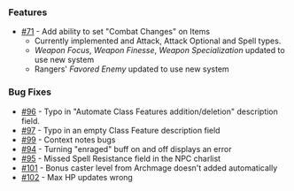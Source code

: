### Features
- [#71](https://github.com/Rughalt/D35E/issues/71) - Add ability to set "Combat Changes" on Items
    - Currently implemented and Attack, Attack Optional and Spell types.
    - *Weapon Focus*, *Weapon Finesse*, *Weapon Specialization* updated to use new system
    - Rangers' *Favored Enemy* updated to use new system

### Bug Fixes
- [#96](https://github.com/Rughalt/D35E/issues/96) - Typo in "Automate Class Features addition/deletion" description field. 
- [#97](https://github.com/Rughalt/D35E/issues/97) - Typo in an empty Class Feature description field
- [#99](https://github.com/Rughalt/D35E/issues/99) - Context notes bugs
- [#94](https://github.com/Rughalt/D35E/issues/94) - Turning "enraged" buff on and off displays an error
- [#95](https://github.com/Rughalt/D35E/issues/95) - Missed Spell Resistance field in the NPC charlist
- [#101](https://github.com/Rughalt/D35E/issues/101) - Bonus caster level from Archmage doesn't added automatically
- [#102](https://github.com/Rughalt/D35E/issues/102) - Max HP updates wrong

